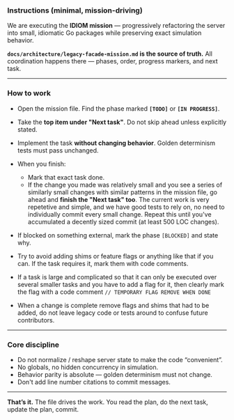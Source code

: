 ### Instructions (minimal, mission-driving)

We are executing the **IDIOM mission** — progressively refactoring the server into small, idiomatic Go packages while preserving exact simulation behavior.

**`docs/architecture/legacy-facade-mission.md` is the source of truth.**
All coordination happens there — phases, order, progress markers, and next task.

---

### How to work

* Open the mission file. Find the phase marked **`[TODO]`** or **`[IN PROGRESS]`**.
* Take the **top item under "Next task"**. Do not skip ahead unless explicitly stated.
* Implement the task **without changing behavior**. Golden determinism tests must pass unchanged.
* When you finish:

  * Mark that exact task done.
  * If the change you made was relatively small and you see a series of similarly small changes with similar patterns in the mission file, go ahead and **finish the "Next task" too**. The current work is very repetetive and simple, and we have good tests to rely on, no need to individually commit every small change. Repeat this until you've accumulated a decently sized commit (at least 500 LOC changes).
 
* If blocked on something external, mark the phase `[BLOCKED]` and state why.
* Try to avoid adding shims or feature flags or anything like that if you can. If the task requires it, mark them with code comments.
* If a task is large and complicated so that it can only be executed over several smaller tasks and you have to add a flag for it, then clearly mark the flag with a code comment `// TEMPORARY FLAG REMOVE WHEN DONE`
* When a change is complete remove flags and shims that had to be added, do not leave legacy code or tests around to confuse future contributors.

---

### Core discipline

* Do not normalize / reshape server state to make the code “convenient”.
* No globals, no hidden concurrency in simulation.
* Behavior parity is absolute — golden determinism must not change.
* Don't add line number citations to commit messages.

---

**That’s it.** The file drives the work.
You read the plan, do the next task, update the plan, commit.
